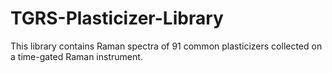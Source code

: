 # TGRS-Plasticizer-Library
This library contains Raman spectra of 91 common plasticizers collected on a time-gated Raman instrument.
